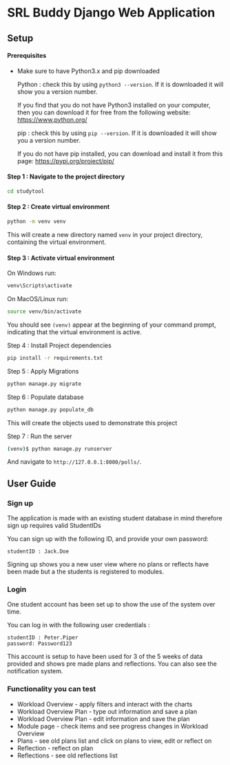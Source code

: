 # SRL Buddy Django Web Application

## Setup
#### Prerequisites

*  Make sure to have Python3.x and pip downloaded 

    Python : check this by using ``` python3 --version ```. If it is downloaded it will show you a version number.

    If you find that you do not have Python3 installed on your computer, then you can download it for free from the following website: https://www.python.org/

    pip : check this by using ``` pip --version ```. If it is downloaded it will show you a version number.

    If you do not have pip installed, you can download and install it from this page: https://pypi.org/project/pip/

#### Step 1 : Navigate to the project directory

```sh
cd studytool
```

#### Step 2 : Create virtual environment

```sh
python -m venv venv
```
This will create a new directory named `venv` in your project directory, containing the virtual environment.

#### Step 3 : Activate  virtual environment

On Windows run:

```sh
venv\Scripts\activate
```
On MacOS/Linux run:

```sh
source venv/bin/activate
```
You should see `(venv)` appear at the beginning of your command prompt, indicating that the virtual environment is active.

Step 4 : Install Project dependencies

```sh
pip install -r requirements.txt
```

Step 5 : Apply Migrations

```sh
python manage.py migrate
```

Step 6 : Populate database

```sh
python manage.py populate_db
```

This will create the objects used to demonstrate this project

Step 7 : Run the server

```sh
(venv)$ python manage.py runserver
```
And navigate to `http://127.0.0.1:8000/polls/`.

## User Guide

### Sign up
The application is made with an existing student database in mind therefore sign up requires valid StudentIDs

You can sign up with the following ID, and provide your own password:
```
studentID : Jack.Doe
```
Signing up shows you a new user view where no plans or reflects have been made but a the students is registered to modules.

### Login

One student account has been set up to show the use of the system over time. 

You can log in with the following user credentials :
```
studentID : Peter.Piper
password: Password123
```
This account is setup to have been used for 3 of the 5 weeks of data provided and shows pre made plans and reflections. You can also see the notification system. 

### Functionality you can test

* Workload Overview - apply filters and interact with the charts
* Workload Overview Plan - type out information and save a plan
* Workload Overview Plan - edit information and save the plan
* Module page - check items and see progress changes in Workload Overview
* Plans - see old plans list and click on plans to view, edit or reflect on
* Reflection - reflect on plan
* Reflections - see old reflections list


